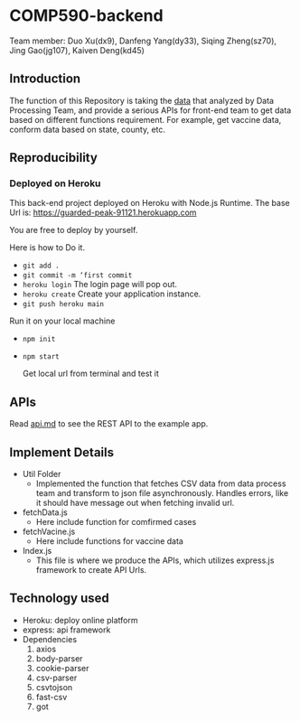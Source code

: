 # COMP590-backend

Team member: Duo Xu(dx9), Danfeng Yang(dy33), Siqing Zheng(sz70), Jing Gao(jg107), Kaiven Deng(kd45)

## Introduction

The function of this Repository is taking the [data](https://github.com/NUMBKV/COMP590-Data-Processing) that analyzed by Data Processing Team, and provide a serious APIs for front-end team to get data based on different functions requirement. For example, get vaccine data, conform data based on state, county, etc.

## Reproducibility

### Deployed on Heroku

This back-end project deployed on Heroku with Node.js Runtime. The base Url is:  https://guarded-peak-91121.herokuapp.com

You are free to deploy by yourself.

Here is how to Do it.

- `git add .`
- `git commit -m ‘first commit`
- `heroku login` The login page will pop out.
- `heroku create` Create your application instance.
- `git push heroku main` 

Run it on your local machine

- ` npm init `

- ` npm start `

  Get local url from terminal and test it 


## APIs

Read [api.md](https://github.com/JingGaorice/COMP590-backend/blob/main/api.md) to see the REST API to the example app.



## Implement Details

- Util Folder
  - Implemented the function that fetches CSV data from data process team and transform to json file asynchronously.
  Handles errors, like it should have message out when fetching invalid url.
- fetchData.js
  - Here include function for comfirmed cases
- fetchVacine.js
  - Here include functions for vaccine data
- Index.js
  - This file is where we produce the APIs, which utilizes express.js framework to create API Urls. 
  
  
## Technology used
- Heroku: deploy online platform
- express: api framework
- Dependencies 
  1. axios
  2. body-parser
  3. cookie-parser
  4. csv-parser
  5. csvtojson
  6. fast-csv
  7. got
